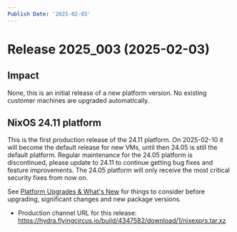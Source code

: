 ```yaml
---
Publish Date: '2025-02-03'
---
```


# Release 2025_003 (2025-02-03)

## Impact

None, this is an initial release of a new platform version. No existing customer machines are upgraded automatically.

## NixOS 24.11 platform

This is the first production release of the 24.11 platform. On 2025-02-10 it will become the default release for new VMs,
until then 24.05 is still the default platform.
Regular maintenance for the 24.05 platform is discontinued, please update to 24.11 to continue getting bug fixes and feature improvements. The 24.05 platform will only receive the most critical security fixes from now on.

See [Platform Upgrades & What's New](https://doc.flyingcircus.io/roles/fc-24.11-production/upgrade.html)
for things to consider before upgrading, significant changes and new package versions.

- Production channel URL for this release: https://hydra.flyingcircus.io/build/4347582/download/1/nixexprs.tar.xz


